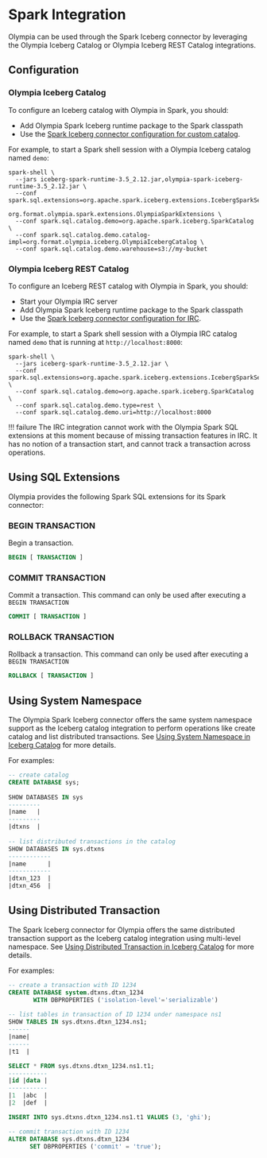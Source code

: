 # Spark Integration

Olympia can be used through the Spark Iceberg connector by leveraging the Olympia Iceberg Catalog or
Olympia Iceberg REST Catalog integrations.

## Configuration

### Olympia Iceberg Catalog

To configure an Iceberg catalog with Olympia in Spark, you should:

- Add Olympia Spark Iceberg runtime package to the Spark classpath
- Use the [Spark Iceberg connector configuration for custom catalog](https://iceberg.apache.org/docs/nightly/spark-configuration/#loading-a-custom-catalog).

For example, to start a Spark shell session with a Olympia Iceberg catalog named `demo`:

```shell
spark-shell \
  --jars iceberg-spark-runtime-3.5_2.12.jar,olympia-spark-iceberg-runtime-3.5_2.12.jar \
  --conf spark.sql.extensions=org.apache.spark.iceberg.extensions.IcebergSparkSessionExtensions,
                              org.format.olympia.spark.extensions.OlympiaSparkExtensions \
  --conf spark.sql.catalog.demo=org.apache.spark.iceberg.SparkCatalog \
  --conf spark.sql.catalog.demo.catalog-impl=org.format.olympia.iceberg.OlympiaIcebergCatalog \
  --conf spark.sql.catalog.demo.warehouse=s3://my-bucket
```

### Olympia Iceberg REST Catalog

To configure an Iceberg REST catalog with Olympia in Spark, you should:

- Start your Olympia IRC server
- Add Olympia Spark Iceberg runtime package to the Spark classpath
- Use the [Spark Iceberg connector configuration for IRC](https://iceberg.apache.org/docs/nightly/spark-configuration/#catalog-configuration).

For example, to start a Spark shell session with a Olympia IRC catalog named `demo` that is running at `http://localhost:8000`:

```shell
spark-shell \
  --jars iceberg-spark-runtime-3.5_2.12.jar \
  --conf spark.sql.extensions=org.apache.spark.iceberg.extensions.IcebergSparkSessionExtensions \
  --conf spark.sql.catalog.demo=org.apache.spark.iceberg.SparkCatalog \
  --conf spark.sql.catalog.demo.type=rest \
  --conf spark.sql.catalog.demo.uri=http://localhost:8000
```

!!! failure
    The IRC integration cannot work with the Olympia Spark SQL extensions at this moment 
    because of missing transaction features in IRC.
    It has no notion of a transaction start, and cannot track a transaction across operations.


## Using SQL Extensions

Olympia provides the following Spark SQL extensions for its Spark connector:

### BEGIN TRANSACTION

Begin a transaction.

```sql
BEGIN [ TRANSACTION ]
```

### COMMIT TRANSACTION

Commit a transaction.
This command can only be used after executing a `BEGIN TRANSACTION`

```sql
COMMIT [ TRANSACTION ]
```

### ROLLBACK TRANSACTION

Rollback a transaction.
This command can only be used after executing a `BEGIN TRANSACTION`

```sql
ROLLBACK [ TRANSACTION ]
```


## Using System Namespace

The Olympia Spark Iceberg connector offers the same system namespace support as the Iceberg catalog integration
to perform operations like create catalog and list distributed transactions.
See [Using System Namespace in Iceberg Catalog](./iceberg.md#using-system-namespace) for more details.

For examples:

```sql
-- create catalog
CREATE DATABASE sys;
       
SHOW DATABASES IN sys
---------
|name   |
---------    
|dtxns  |
     
-- list distributed transactions in the catalog
SHOW DATABASES IN sys.dtxns
------------
|name      |
------------    
|dtxn_123  |
|dtxn_456  |
```

## Using Distributed Transaction

The Spark Iceberg connector for Olympia offers the same distributed transaction support
as the Iceberg catalog integration using multi-level namespace.
See [Using Distributed Transaction in Iceberg Catalog](./iceberg.md#using-distributed-transaction) for more details.

For examples:

```sql
-- create a transaction with ID 1234
CREATE DATABASE system.dtxns.dtxn_1234
       WITH DBPROPERTIES ('isolation-level'='serializable')
       
-- list tables in transaction of ID 1234 under namespace ns1
SHOW TABLES IN sys.dtxns.dtxn_1234.ns1;
------
|name|
------     
|t1  |

SELECT * FROM sys.dtxns.dtxn_1234.ns1.t1;
-----------
|id |data |
-----------
|1  |abc  |
|2  |def  |

INSERT INTO sys.dtxns.dtxn_1234.ns1.t1 VALUES (3, 'ghi');

-- commit transaction with ID 1234
ALTER DATABASE sys.dtxns.dtxn_1234
      SET DBPROPERTIES ('commit' = 'true');
```